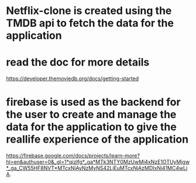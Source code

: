 # Netflix-clone is created using the TMDB api to fetch the data for the application

# read the doc for more details
https://developer.themoviedb.org/docs/getting-started

# firebase is used as the backend for the user to create and manage the data for the application to give the reallife experience of the application 

https://firebase.google.com/docs/projects/learn-more?hl=en&authuser=0&_gl=1*qizlfg*_ga*MTk3NTY0MzUwMi4xNzE1OTUyMjgw*_ga_CW55HF8NVT*MTcxNjAyNzMyNS42LjEuMTcxNjAzMDIxNi41MC4wLjA.


